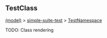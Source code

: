 
## TestClass

[(model)](/index) &gt; [simple-suite-test](/simple-suite-test) &gt; [TestNamespace](/simple-suite-test/testnamespace)

TODO: Class rendering

